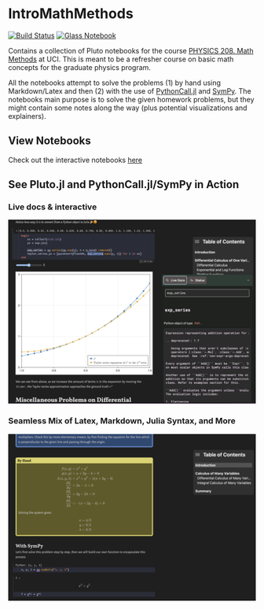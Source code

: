 # IntroMathMethods

[![Build Status](https://github.com/Dale-Black/IntroMathMethods.jl/actions/workflows/CI.yml/badge.svg?branch=main)](https://github.com/Dale-Black/IntroMathMethods.jl/actions/workflows/CI.yml?query=branch%3Amain)
[![Glass Notebook](https://img.shields.io/badge/docs-dev-blue.svg)](https://glassnotebook.io/r/jr1ZfgSBIXqmm-ae1dwXf)

Contains a collection of Pluto notebooks for the course [PHYSICS 208. Math Methods](https://catalogue.uci.edu/allcourses/physics/) at UCI. This is meant to be a refresher course on basic math concepts for the graduate physics program.

All the notebooks attempt to solve the problems (1) by hand using Markdown/Latex and then (2) with the use of [PythonCall.jl](https://github.com/cjdoris/PythonCall.jl) and [SymPy](https://www.sympy.org/en/index.html). The notebooks main purpose is to solve the given homework problems, but they might contain some notes along the way (plus potential visualizations and explainers).

## View Notebooks
Check out the interactive notebooks [here](https://glassnotebook.io/r/jr1ZfgSBIXqmm-ae1dwXf)

## See Pluto.jl and PythonCall.jl/SymPy in Action
### Live docs & interactive
![Pluto PythonCall SymPy](imgs/pluto_pythoncall_sympy_dark.png)

### Seamless Mix of Latex, Markdown, Julia Syntax, and More
![Latex Markdown Etc](imgs/latex_syntax_dark.png)
